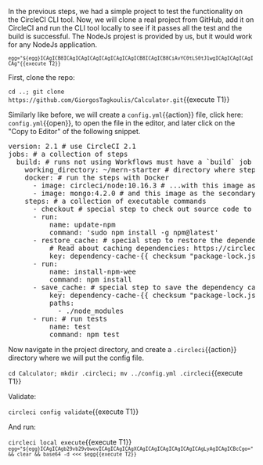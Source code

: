 
In the previous steps, we had a simple project to test the functionality on the CircleCI CLI tool. Now, we will clone a real project from GitHub, add it on CircleCI and run the CLI tool locally to see if it passes all the test and the build is successful. The NodeJs projest is provided by us, but it would work for any NodeJs application.

<sub>`egg="${egg}ICAgICB8ICAgICAgICAgICAgICAgICAgICB8ICAgICB8CiAvYC0tLS0tJ1wgICAgICAgICAgICAg"{{execute T2}}`</sub>

First, clone the repo:

`cd ..;
git clone https://github.com/GiorgosTagkoulis/Calculator.git`{{execute T1}}

Similarly like before, we will create a `config.yml`{{action}} file, click here: `config.yml`{{open}}, to open the file in the editor, and later click on the "Copy to Editor" of the following snippet. 

<pre class="file" data-filename="config.yml" data-target="replace">
version: 2.1 # use CircleCI 2.1
jobs: # a collection of steps
  build: # runs not using Workflows must have a `build` job as entry point
    working_directory: ~/mern-starter # directory where steps will run
    docker: # run the steps with Docker
      - image: circleci/node:10.16.3 # ...with this image as the primary container; this is where all `steps` will run
      - image: mongo:4.2.0 # and this image as the secondary service container
    steps: # a collection of executable commands
      - checkout # special step to check out source code to working directory
      - run:
          name: update-npm
          command: 'sudo npm install -g npm@latest'
      - restore_cache: # special step to restore the dependency cache
          # Read about caching dependencies: https://circleci.com/docs/2.0/caching/
          key: dependency-cache-{{ checksum "package-lock.json" }}
      - run:
          name: install-npm-wee
          command: npm install
      - save_cache: # special step to save the dependency cache
          key: dependency-cache-{{ checksum "package-lock.json" }}
          paths:
            - ./node_modules
      - run: # run tests
          name: test
          command: npm test
</pre>

Now navigate in the project directory, and create a `.circleci`{{action}} directory where we will put the config file.

`cd Calculator;
mkdir .circleci;
mv ../config.yml .circleci`{{execute T1}}

Validate:

`circleci config validate`{{execute T1}}

And run:

`circleci local execute`{{execute T1}}
<sub>`egg="${egg}ICAgICAgb29vb29vbwovICAgICAgICAgXCAgICAgICAgICAgICAgICAgLyAgICAgICBcCgo=" && clear && base64 -d <<< $egg{{execute T2}}`</sub>
